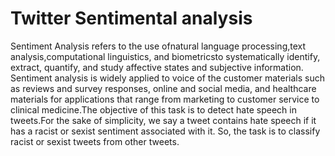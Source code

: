 # Twitter Sentimental analysis
Sentiment Analysis refers to the use ofnatural language processing,text analysis,computational linguistics, and biometricsto systematically identify, extract, quantify, and study affective states and subjective information. Sentiment analysis is widely applied to voice of the customer materials such as reviews and survey responses, online and social media, and healthcare materials for applications that range from marketing to customer service to clinical medicine.The objective of this task is to detect hate speech in tweets.For the sake of simplicity, we say a tweet contains hate speech if it has a racist or sexist sentiment associated with it. So, the task is to classify racist or sexist tweets from other tweets.
